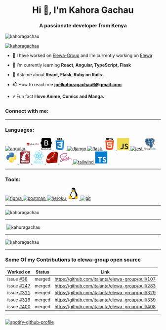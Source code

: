 <h1 align="center">Hi 👋, I'm Kahora Gachau</h1>
<h3 align="center">A passionate developer from Kenya</h3>

<p align="left"> <img src="https://komarev.com/ghpvc/?username=kahoragachau&label=Profile%20views&color=0e75b6&style=flat" alt="kahoragachau" /> </p>

<p align="left"> <a href="https://github.com/ryo-ma/github-profile-trophy"><img src="https://github-profile-trophy.vercel.app/?username=kahoragachau" alt="kahoragachau" /></a> </p>

- 🔭 I have worked on [Elewa-Group](https://github.com/italanta/elewa-group) and I’m currently working on [Elewa](https://github.com/italanta/elewa)

- 🌱 I’m currently learning **React, Angular, TypeScript, Flask**

- 💬 Ask me about **React, Flask, Ruby on Rails .**

- 📫 How to reach me **joelkahoragachau6@gmail.com**

- ⚡ Fun fact **I love Anime, Comics and Manga.**

<h3 align="left">Connect with me:</h3>
<p align="left">
</p>


---

<h3 align="left">Languages: </h3>
<p align="left"> <a href="https://angular.io" target="_blank" rel="noreferrer"> <img src="https://angular.io/assets/images/logos/angular/angular.svg" alt="angular" width="40" height="40"/> </a> <a href="https://angular.io" target="_blank" rel="noreferrer"> <img src="https://raw.githubusercontent.com/devicons/devicon/master/icons/angularjs/angularjs-original-wordmark.svg" alt="angularjs" width="40" height="40"/> </a> <a href="https://getbootstrap.com" target="_blank" rel="noreferrer"> <img src="https://raw.githubusercontent.com/devicons/devicon/master/icons/bootstrap/bootstrap-plain-wordmark.svg" alt="bootstrap" width="40" height="40"/> </a> <a href="https://www.w3schools.com/css/" target="_blank" rel="noreferrer"> <img src="https://raw.githubusercontent.com/devicons/devicon/master/icons/css3/css3-original-wordmark.svg" alt="css3" width="40" height="40"/> </a> <a href="https://www.djangoproject.com/" target="_blank" rel="noreferrer"> <img src="https://cdn.worldvectorlogo.com/logos/django.svg" alt="django" width="40" height="40"/> </a>  <a href="https://flask.palletsprojects.com/" target="_blank" rel="noreferrer"> <img src="https://www.vectorlogo.zone/logos/pocoo_flask/pocoo_flask-icon.svg" alt="flask" width="40" height="40"/> </a>  <a href="https://www.w3.org/html/" target="_blank" rel="noreferrer"> <img src="https://raw.githubusercontent.com/devicons/devicon/master/icons/html5/html5-original-wordmark.svg" alt="html5" width="40" height="40"/> </a> <a href="https://developer.mozilla.org/en-US/docs/Web/JavaScript" target="_blank" rel="noreferrer"> <img src="https://raw.githubusercontent.com/devicons/devicon/master/icons/javascript/javascript-original.svg" alt="javascript" width="40" height="40"/> </a> <a href="https://jestjs.io" target="_blank" rel="noreferrer"> <img src="https://www.vectorlogo.zone/logos/jestjsio/jestjsio-icon.svg" alt="jest" width="40" height="40"/> </a> <a href="https://www.postgresql.org" target="_blank" rel="noreferrer"> <img src="https://raw.githubusercontent.com/devicons/devicon/master/icons/postgresql/postgresql-original-wordmark.svg" alt="postgresql" width="40" height="40"/> </a>  <a href="https://www.python.org" target="_blank" rel="noreferrer"> <img src="https://raw.githubusercontent.com/devicons/devicon/master/icons/python/python-original.svg" alt="python" width="40" height="40"/> </a> <a href="https://rubyonrails.org" target="_blank" rel="noreferrer"> <img src="https://raw.githubusercontent.com/devicons/devicon/master/icons/rails/rails-original-wordmark.svg" alt="rails" width="40" height="40"/> </a> <a href="https://reactjs.org/" target="_blank" rel="noreferrer"> <img src="https://raw.githubusercontent.com/devicons/devicon/master/icons/react/react-original-wordmark.svg" alt="react" width="40" height="40"/> </a> <a href="https://www.ruby-lang.org/en/" target="_blank" rel="noreferrer"> <img src="https://raw.githubusercontent.com/devicons/devicon/master/icons/ruby/ruby-original.svg" alt="ruby" width="40" height="40"/> </a> <a href="https://sass-lang.com" target="_blank" rel="noreferrer"> <img src="https://raw.githubusercontent.com/devicons/devicon/master/icons/sass/sass-original.svg" alt="sass" width="40" height="40"/> </a> <a href="https://tailwindcss.com/" target="_blank" rel="noreferrer"> <img src="https://www.vectorlogo.zone/logos/tailwindcss/tailwindcss-icon.svg" alt="tailwind" width="40" height="40"/> </a> <a href="https://www.typescriptlang.org/" target="_blank" rel="noreferrer"> <img src="https://raw.githubusercontent.com/devicons/devicon/master/icons/typescript/typescript-original.svg" alt="typescript" width="40" height="40"/> </a> </p>

---

<h3 align="left">Tools:</h3>
<p align="left"> <a href="https://www.figma.com/" target="_blank" rel="noreferrer"> <img src="https://www.vectorlogo.zone/logos/figma/figma-icon.svg" alt="figma" width="40" height="40"/> </a> <a href="https://postman.com" target="_blank" rel="noreferrer"> <img src="https://www.vectorlogo.zone/logos/getpostman/getpostman-icon.svg" alt="postman" width="40" height="40"/> </a> <a href="https://heroku.com" target="_blank" rel="noreferrer"> <img src="https://www.vectorlogo.zone/logos/heroku/heroku-icon.svg" alt="heroku" width="40" height="40"/> </a><a href="https://www.linux.org/" target="_blank" rel="noreferrer"> <img src="https://raw.githubusercontent.com/devicons/devicon/master/icons/linux/linux-original.svg" alt="linux" width="40" height="40"/> </a> <a href="https://git-scm.com/" target="_blank" rel="noreferrer"> <img src="https://www.vectorlogo.zone/logos/git-scm/git-scm-icon.svg" alt="git" width="40" height="40"/> </a>
</p>

---

<p><img src="https://github-readme-stats.vercel.app/api/top-langs?username=kahoragachau&show_icons=true&locale=en&layout=compact" alt="kahoragachau" /></p>

---
<p>&nbsp;<img align="center" src="https://github-readme-stats.vercel.app/api?username=kahoragachau&show_icons=true&locale=en" alt="kahoragachau" /></p>

---
<p><img align="center" src="https://github-readme-streak-stats.herokuapp.com/?user=kahoragachau&" alt="kahoragachau" /></p>


---
<h3>Some Of my Contributions to elewa-group open source</h3>
<!-- List all the tasks and bounties in progress this week -->

| Worked on 	| Status 	| Link 	|
|----------	|-------	|--------	|
| issue [#38](https://github.com/italanta/elewa-group/issues/38) | merged | https://github.com/italanta/elewa-group/pull/107 |
| issue [#247](https://github.com/italanta/elewa-group/issues/247)| merged | https://github.com/italanta/elewa-group/pull/283 |
| issue [#311](https://github.com/italanta/elewa-group/issues/311) | merged | https://github.com/italanta/elewa-group/pull/329 |
| issue [#319](https://github.com/italanta/elewa-group/issues/319) | merged | https://github.com/italanta/elewa-group/pull/339 |
| issue [#400](https://github.com/italanta/elewa-group/issues/400)| merged | https://github.com/italanta/elewa-group/pull/408 |

---

[![spotify-github-profile](https://spotify-github-profile.vercel.app/api/view?uid=geq5hixtur2s0ok3jmpw4w8sm&cover_image=true&theme=default&show_offline=false&background_color=121212&interchange=false)](https://github.com/kittinan/spotify-github-profile)

